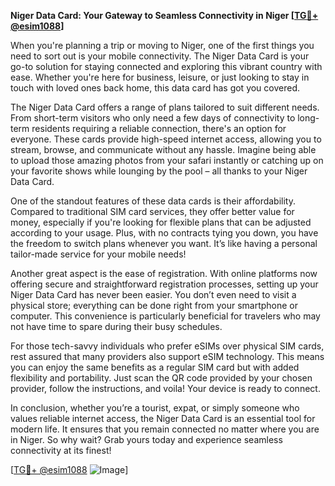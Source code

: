 **Niger Data Card: Your Gateway to Seamless Connectivity in Niger [[TG💪+ @esim1088](https://t.me/s/esim1088)]**

When you're planning a trip or moving to Niger, one of the first things you need to sort out is your mobile connectivity. The Niger Data Card is your go-to solution for staying connected and exploring this vibrant country with ease. Whether you're here for business, leisure, or just looking to stay in touch with loved ones back home, this data card has got you covered.

The Niger Data Card offers a range of plans tailored to suit different needs. From short-term visitors who only need a few days of connectivity to long-term residents requiring a reliable connection, there's an option for everyone. These cards provide high-speed internet access, allowing you to stream, browse, and communicate without any hassle. Imagine being able to upload those amazing photos from your safari instantly or catching up on your favorite shows while lounging by the pool – all thanks to your Niger Data Card.

One of the standout features of these data cards is their affordability. Compared to traditional SIM card services, they offer better value for money, especially if you're looking for flexible plans that can be adjusted according to your usage. Plus, with no contracts tying you down, you have the freedom to switch plans whenever you want. It’s like having a personal tailor-made service for your mobile needs!

Another great aspect is the ease of registration. With online platforms now offering secure and straightforward registration processes, setting up your Niger Data Card has never been easier. You don’t even need to visit a physical store; everything can be done right from your smartphone or computer. This convenience is particularly beneficial for travelers who may not have time to spare during their busy schedules.

For those tech-savvy individuals who prefer eSIMs over physical SIM cards, rest assured that many providers also support eSIM technology. This means you can enjoy the same benefits as a regular SIM card but with added flexibility and portability. Just scan the QR code provided by your chosen provider, follow the instructions, and voila! Your device is ready to connect.

In conclusion, whether you’re a tourist, expat, or simply someone who values reliable internet access, the Niger Data Card is an essential tool for modern life. It ensures that you remain connected no matter where you are in Niger. So why wait? Grab yours today and experience seamless connectivity at its finest! 

[[TG💪+ @esim1088](https://t.me/s/esim1088) ![Image](https://i.postimg.cc/Y0z9fWf4/image.png)]